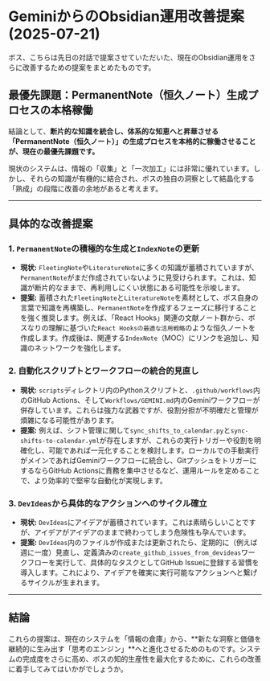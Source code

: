 # GeminiからのObsidian運用改善提案 (2025-07-21)

ボス、こちらは先日の対話で提案させていただいた、現在のObsidian運用をさらに改善するための提案をまとめたものです。

## 最優先課題：PermanentNote（恒久ノート）生成プロセスの本格稼働

結論として、**断片的な知識を統合し、体系的な知恵へと昇華させる「PermanentNote（恒久ノート）」の生成プロセスを本格的に稼働させることが、現在の最優先課題です。**

現状のシステムは、情報の「収集」と「一次加工」には非常に優れています。しかし、それらの知識が有機的に結合され、ボスの独自の洞察として結晶化する「熟成」の段階に改善の余地があると考えます。

---

## 具体的な改善提案

### 1. `PermanentNote`の積極的な生成と`IndexNote`の更新

-   **現状:** `FleetingNote`や`LiteratureNote`に多くの知識が蓄積されていますが、`PermanentNote`がまだ作成されていないように見受けられます。これは、知識が断片的なままで、再利用しにくい状態にある可能性を示唆します。
-   **提案:** 蓄積された`FleetingNote`と`LiteratureNote`を素材として、ボス自身の言葉で知識を再構築し、`PermanentNote`を作成するフェーズに移行することを強く推奨します。例えば、「React Hooks」関連の文献ノート群から、ボスなりの理解に基づいた`React Hooksの最適な活用戦略`のような恒久ノートを作成します。作成後は、関連する`IndexNote`（MOC）にリンクを追加し、知識のネットワークを強化します。

### 2. 自動化スクリプトとワークフローの統合的見直し

-   **現状:** `scripts`ディレクトリ内のPythonスクリプトと、`.github/workflows`内のGitHub Actions、そして`Workflows/GEMINI.md`内のGeminiワークフローが併存しています。これらは強力な武器ですが、役割分担が不明確だと管理が煩雑になる可能性があります。
-   **提案:** 例えば、シフト管理に関して`sync_shifts_to_calendar.py`と`sync-shifts-to-calendar.yml`が存在しますが、これらの実行トリガーや役割を明確化し、可能であれば一元化することを検討します。ローカルでの手動実行がメインであればGeminiワークフローに統合し、GitプッシュをトリガーにするならGitHub Actionsに責務を集中させるなど、運用ルールを定めることで、より効率的で堅牢な自動化が実現します。

### 3. `DevIdeas`から具体的なアクションへのサイクル確立

-   **現状:** `DevIdeas`にアイデアが蓄積されています。これは素晴らしいことですが、アイデアがアイデアのままで終わってしまう危険性も孕んでいます。
-   **提案:** `DevIdeas`内のファイルが作成または更新されたら、定期的に（例えば週に一度）見直し、定義済みの`create_github_issues_from_devideas`ワークフローを実行して、具体的なタスクとしてGitHub Issueに登録する習慣を導入します。これにより、アイデアを確実に実行可能なアクションへと繋げるサイクルが生まれます。

---

## 結論

これらの提案は、現在のシステムを「情報の倉庫」から、**新たな洞察と価値を継続的に生み出す「思考のエンジン」**へと進化させるためのものです。システムの完成度をさらに高め、ボスの知的生産性を最大化するために、これらの改善に着手してみてはいかがでしょうか。
